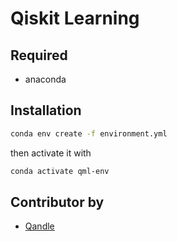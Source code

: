 # Qiskit Learning

## Required
- anaconda

## Installation
```sh
conda env create -f environment.yml
```
then activate it with
```sh
conda activate qml-env
```

## Contributor by
- [Qandle](https://github.com/Qandle)
